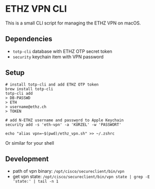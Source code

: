 # ETHZ VPN CLI

This is a small CLI script for managing the ETHZ VPN on macOS.

## Dependencies
- `totp-cli` database with ETHZ OTP secret token
- `security` keychain item with VPN password


## Setup
```
# install totp-cli and add ETHZ OTP token
brew install totp-cli
totp-cli add
> DB-PASSWD
> ETH
> username@ethz.ch
> TOKEN
```


```
# add N-ETHZ username and password to Apple Keychain
security add -s 'eth-vpn' -a 'KÜRZEL' -w 'PASSWORT'
```


```
echo "alias vpn=~$(pwd)/ethz_vpn.sh" >> ~/.zshrc
```

Or similar for your shell


## Development
- path of vpn binary: `/opt/cisco/secureclient/bin/vpn`
- get vpn state: `/opt/cisco/secureclient/bin/vpn state | grep -E 'state:' | tail -n 1`
